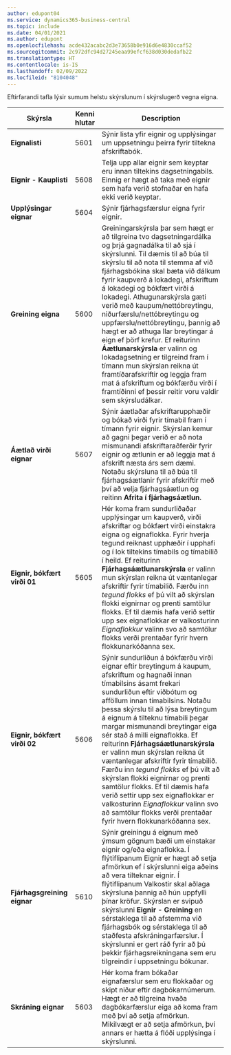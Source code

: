 ```yaml
---
author: edupont04
ms.service: dynamics365-business-central
ms.topic: include
ms.date: 04/01/2021
ms.author: edupont
ms.openlocfilehash: acde432acabc2d3e73658b0e916d6e4830ccaf52
ms.sourcegitcommit: 2c972dfc94d27245eaa99efcf638d030dedafb22
ms.translationtype: HT
ms.contentlocale: is-IS
ms.lasthandoff: 02/09/2022
ms.locfileid: "8104048"
---
```

Eftirfarandi tafla lýsir sumum helstu skýrslunum í skýrslugerð vegna eigna.

| Skýrsla | Kenni hlutar | Description |
|--|--|--|
| **Eignalisti** | 5601 | Sýnir lista yfir eignir og upplýsingar um uppsetningu þeirra fyrir tiltekna afskriftabók. |
| **Eignir - Kauplisti** | 5608 | Telja upp allar eignir sem keyptar eru innan tiltekins dagsetningabils. Einnig er hægt að taka með eignir sem hafa verið stofnaðar en hafa ekki verið keyptar. |
| **Upplýsingar eignar** | 5604 | Sýnir fjárhagsfærslur eigna fyrir eignir. |
| **Greining eigna** | 5600 | Greiningarskýrsla þar sem hægt er að tilgreina tvo dagsetningardálka og þrjá gagnadálka til að sjá í skýrslunni. Til dæmis til að búa til skýrslu til að nota til stemma af við fjárhagsbókina skal bæta við dálkum fyrir kaupverð á lokadegi, afskriftum á lokadegi og bókfært virði á lokadegi. Athugunarskýrsla gæti verið með kaupum/nettóbreytingu, niðurfærslu/nettóbreytingu og uppfærslu/nettóbreytingu, þannig að hægt er að athuga llar breytingar á eign ef þörf krefur. Ef reiturinn **Áætlunarskýrsla** er valinn og lokadagsetning er tilgreind fram í tímann mun skýrslan reikna út framtíðarafskriftir og leggja fram mat á afskriftum og bókfærðu virði í framtíðinni ef þessir reitir voru valdir sem skýrsludálkar. |
| **Áætlað virði eignar** | 5607 | Sýnir áætlaðar afskriftarupphæðir og bókað virði fyrir tímabil fram í tímann fyrir eignir. Skýrslan kemur að gagni þegar verið er að nota mismunandi afskriftaraðferðir fyrir eignir og ætlunin er að leggja mat á afskrift næsta árs sem dæmi. Notaðu skýrsluna til að búa til fjárhagsáætlanir fyrir afskriftir með því að velja fjárhagsáætlun og reitinn **Afrita í fjárhagsáætlun**. |
| **Eignir, bókfært virði 01** | 5605 | Hér koma fram sundurliðaðar upplýsingar um kaupverð, virði afskriftar og bókfært virði einstakra eigna og eignaflokka. Fyrir hverja tegund reiknast upphæðir í upphafi og í lok tiltekins tímabils og tímabilið í heild. Ef reiturinn **Fjárhagsáætlunarskýrsla** er valinn mun skýrslan reikna út væntanlegar afskriftir fyrir tímabilið. Færðu inn *tegund flokks* ef þú vilt að skýrslan flokki eignirnar og prenti samtölur flokks. Ef til dæmis hafa verið settir upp sex eignaflokkar er valkosturinn *Eignaflokkur* valinn svo að samtölur flokks verði prentaðar fyrir hvern flokkunarkóðanna sex.|
| **Eignir, bókfært virði 02** | 5606 |Sýnir sundurliðun á bókfærðu virði eignar eftir breytingum á kaupum, afskriftum og hagnaði innan tímabilsins ásamt frekari sundurliðun eftir viðbótum og afföllum innan tímabilsins. Notaðu þessa skýrslu til að lýsa breytingum á eignum á tilteknu tímabili þegar margar mismunandi breytingar eiga sér stað á milli eignaflokka. Ef reiturinn **Fjárhagsáætlunarskýrsla** er valinn mun skýrslan reikna út væntanlegar afskriftir fyrir tímabilið. Færðu inn *tegund flokks* ef þú vilt að skýrslan flokki eignirnar og prenti samtölur flokks. Ef til dæmis hafa verið settir upp sex eignaflokkar er valkosturinn *Eignaflokkur* valinn svo að samtölur flokks verði prentaðar fyrir hvern flokkunarkóðanna sex. |
| **Fjárhagsgreining eignar**| 5610 |Sýnir greiningu á eignum með ýmsum gögnum bæði um einstakar eignir og/eða eignaflokka. Í flýtiflipanum Eignir er hægt að setja afmörkun ef í skýrslunni eiga aðeins að vera tilteknar eignir. Í flýtiflipanum Valkostir skal aðlaga skýrsluna þannig að hún uppfylli þínar kröfur. Skýrslan er svipuð skýrslunni **Eignir - Greining** en sérstaklega til að afstemma við fjárhagsbók og sérstaklega til að staðfesta afskráningarfærslur. Í skýrslunni er gert ráð fyrir að þú þekkir fjárhagsreikningana sem eru tilgreindir í uppsetningu bókunar. |
| **Skráning eignar** |5603  |Hér koma fram bókaðar eignafærslur sem eru flokkaðar og skipt niður eftir dagbókarnúmerum. Hægt er að tilgreina hvaða dagbókarfærslur eiga að koma fram með því að setja afmörkun. Mikilvægt er að setja afmörkun, því annars er hætta á flóði upplýsinga í skýrslunni. |


